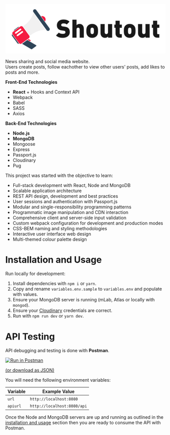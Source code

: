 <p align="center">
  <img src="/public/images/logo/logo-maxres-text-white.png?raw=true" alt="Shoutout Logo" width="600px" />
</p>

News sharing and social media website.  
Users create posts, follow eachother to view other users' posts, add likes to posts and more.

**Front-End Technologies**
* **React** + Hooks and Context API
* Webpack
* Babel
* SASS
* Axios

**Back-End Technologies**
* **Node.js**
* **MongoDB**
* Mongoose
* Express
* Passport.js
* Cloudinary
* Pug

This project was started with the objective to learn:

* Full-stack development with React, Node and MongoDB
* Scalable application architecture
* REST API design, development and best practices
* User sessions and authentication with Passport.js
* Modular and single-responsibility programming patterns
* Programmatic image manipulation and CDN interaction
* Comprehensive client and server-side input validation
* Custom webpack configuration for development and production modes
* CSS-BEM naming and styling methodologies
* Interactive user interface web design
* Multi-themed colour palette design

# Installation and Usage

Run locally for development:

1. Install dependencies with `npm i` or `yarn`.
2. Copy and rename `variables.env.sample` to `variables.env` and populate with values.
3. Ensure your MongoDB server is running (mLab, Atlas or locally with `mongod`).
4. Ensure your [Cloudinary](https://cloudinary.com/) credentials are correct.
5. Run with `npm run dev` or `yarn dev`.

# API Testing

API debugging and testing is done with **Postman**.

[![Run in Postman](https://run.pstmn.io/button.svg)](https://app.getpostman.com/run-collection/cdd565f02c4d6cb41066)

[(or download as JSON)](https://www.getpostman.com/collections/cdd565f02c4d6cb41066)

You will need the following environment variables:

|Variable|Example Value|
|--|--|
|`url`|`http://localhost:8080`|
|`apiurl`|`http://localhost:8080/api`|

Once the Node and MongoDB servers are up and running as outlined in the [installation and usage](#installation-and-usage) section then you are ready to consume the API with Postman.

